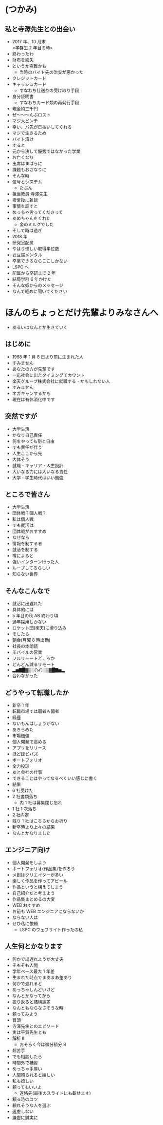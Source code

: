 # (つかみ)

## 私と寺澤先生との出会い

- 2017 年、10 月末  
  <学群生 2 年目の時>
- 終わったわ
- 財布を紛失
- というか盗難かも
  - 当時のバイト先の治安が悪かった
- クレジットカード
- キャッシュカード
  - すなわち仕送りの受け取り手段
- 身分証明書
  - すなわちカード類の再発行手段
- 現金約三千円
- ぜ〜〜〜んぶロスト
- マジ大ピンチ
- 幸い、バ先が日払いしてくれる
- マジで生きるため
- バイト漬け
- すると
- 元から決して優秀ではなかった学業
- お亡くなり
- 出席はまばらに
- 課題もおざなりに
- そんな時
- 信号とシステム
  - たぶん
- 担当教員:寺澤先生
- 授業後に雑談
- 事情を話すと
- めっちゃ労ってくださって
- あめちゃんをくれた
  - 金のミルクでした
- そして時は過ぎ
- 2018 年
- 研究室配属
- やはり怪しい取得単位数
- お豆腐メンタル
- 卒業できるならここしかない
- LSPC へ
- 配属から卒研まで 2 年
- 結局学群 6 年かけた
- そんな奴からのメッセージ
- なんで軽めに聞いてください

# ほんのちょっとだけ先輩よりみなさんへ

- あるいはなんとか生きていく

## はじめに

- 1998 年 1 月 8 日より前に生まれた人
- すみません
- あなたの方が先輩です
- 一応社会に出たタイミングでカウント
- 楽天グループ株式会社に就職する・かもしれない人
- すみません
- ネガキャンするかも
- 現在は有休消化中です

## 突然ですが

- 大学生活
- かなり自己責任
- 何をやっても割と自由
- でも責任が伴う
- 人生ここから先
- 大体そう
- 就職・キャリア・人生設計
- 大いなる力には大いなる責任
- 大学・学生時代はいい勉強

## ところで皆さん

- 大学生活
- 団体戦？個人戦？
- 私は個人戦
- でも就活は
- 団体戦がおすすめ
- なぜなら
- 情報を制する者
- 就活を制する
- 噂によると
- 強いインターン行った人
- ループしてるらしい
- 知らない世界

## そんなこんなで

- 就活に出遅れた
- 具体的には
- 5 年目の秋 AB 終わり頃
- 通年採用しかない
- ロケット団(楽天)に滑り込み
- そしたら
- 朝会(月曜 8 時出勤)
- 社長の本朗読
- モバイルの営業
- フルリモートどころか
- どんどん減るリモート
- ▂▅▇█▓▒░(’ω’)░▒▓█▇▅▂
- 合わなかった

## どうやって転職したか

- 新卒 1 年
- 転職市場では弱者も弱者
- 経歴
- ないもんはしょうがない
- あきらめた
- 市場価値
- 個人開発で高める
- アプリをリリース
- ほどほどバズ
- ポートフォリオ
- 全力投球
- あと会社の仕事
- できることはやってなるべくいい感じに書く
- 結果
- 6 社受けた
- 2 社書類落ち
  - 内 1 社は募集閉じ忘れ
- 1 社 1 次落ち
- 2 社内定
- 残り 1 社はこちらからお祈り
- 新卒時より上々の結果
- なんとかなりました

## エンジニア向け

- 個人開発をしよう
- ポートフォリオ(作品集)を作ろう
- メ創はクリエイターが多い
- 楽しく作品を作ってアピール
- 作品というと構えてしまう
- 自己紹介だと考えよう
- 作品集まとめるの大変
- WEB おすすめ
- お前も WEB エンジニアにならないか
- ならない人は
- ぜひ私に依頼
  - LSPC のウェブサイト作ったの私

## 人生何とかなります

- 何かで出遅れようが大丈夫
- そもそも人間
- 学年ベース最大 1 年差
- 生まれた時点でまあまあ差あり
- 何かで遅れると
- めっちゃしんどいけど
- なんとかなってから
- 振り返ると結構誤差
- なんともならなさそうな時
- 頼ってみよう
- 冒頭
- 寺澤先生とのエピソード
- 実は平賀先生とも
- 解析 II
  - おそらく今は微分積分 B
- 超苦手
- でも相談したら
- 時間外で補習
- めっちゃ手厚い
- 人間頼られると嬉しい
- 私も嬉しい
- 頼ってもいいよ
  - 連絡先(最後のスライドにも載せます)
- 頼る時のコツ
- 頼れそうな人を選ぶ
- 遠慮しない
- 謙虚に誠実に
